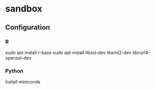# sandbox

## Configuration

### R

sudo apt install r-base
sudo apt install libssl-dev libxml2-dev libcurl4-openssl-dev


### Python

Install miniconda


